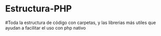 # Estructura-PHP

#Toda la estructura de código con carpetas, y las librerias más utiles que ayudan a facilitar el uso con php nativo
